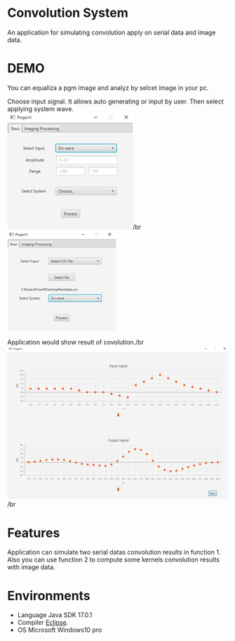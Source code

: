 # Convolution System
An application for simulating convolution apply on serial data and image data.

# DEMO

You can equaliza a pgm image and analyz by selcet image in your pc.

Choose input signal. It allows auto generating or input by user. Then select applying system wave.<br />
![image](https://github.com/ooniwatori/convolution-system/blob/main/demo1/demo1-1.png)/br
![image](https://github.com/ooniwatori/convolution-system/blob/main/demo1/demo1-2.png)

Application would show result of covolution./br
![image](https://github.com/ooniwatori/convolution-system/blob/main/demo1/demo1-3.png)/br

# Features

Application can simulate two serial datas convolution results in function 1.
Also you can use function 2 to compute some kernels convolution results with image data.

# Environments 

* Language Java SDK 17.0.1
* Compiler [Eclipse](https://www.eclipse.org/).
* OS Microsoft Windows10 pro
